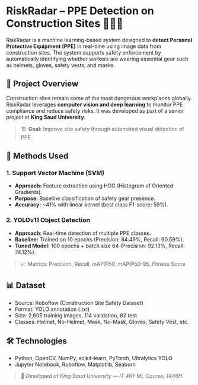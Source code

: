 
# RiskRadar – PPE Detection on Construction Sites 🦺👷‍♀️

RiskRadar is a machine learning-based system designed to **detect Personal Protective Equipment (PPE)** in real-time using image data from construction sites. The system supports safety enforcement by automatically identifying whether workers are wearing essential gear such as helmets, gloves, safety vests, and masks.

## 📌 Project Overview

Construction sites remain some of the most dangerous workplaces globally. RiskRadar leverages **computer vision and deep learning** to monitor PPE compliance and reduce safety risks. It was developed as part of a senior project at **King Saud University**.

> 🏗️ **Goal:** Improve site safety through automated visual detection of PPE.

## 🧠 Methods Used

### 1. Support Vector Machine (SVM)
- **Approach:** Feature extraction using HOG (Histogram of Oriented Gradients).
- **Purpose:** Baseline classification of safety gear presence.
- **Accuracy:** ~41% with linear kernel (best class F1-score: 59%).

### 2. YOLOv11 Object Detection
- **Approach:** Real-time detection of multiple PPE classes.
- **Baseline:** Trained on 10 epochs (Precision: 84.49%, Recall: 60.59%).
- **Tuned Model:** 100 epochs + batch size 64 (Precision: 92.13%, Recall: 74.12%).

> 📈 Metrics: Precision, Recall, mAP@50, mAP@50-95, Fitness Score

## 📊 Dataset

- Source: Roboflow (Construction Site Safety Dataset)  
- Format: YOLO annotation (.txt)  
- Size: 2,605 training images, 114 validation, 82 test  
- Classes: Helmet, No-Helmet, Mask, No-Mask, Gloves, Safety Vest, etc.


## 🛠️ Technologies

- Python, OpenCV, NumPy, scikit-learn, PyTorch, Ultralytics YOLO
- Jupyter Notebook, Roboflow, Matplotlib, Seaborn



> 🚀 *Developed at King Saud University — IT 461-ML Course, 1446H*
